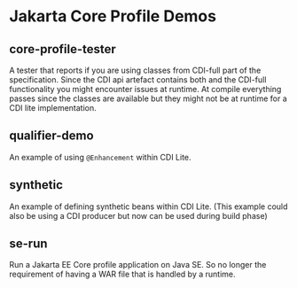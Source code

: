 # Jakarta Core Profile Demos

## core-profile-tester

A tester that reports if you are using classes from CDI-full part of the specification. Since the CDI api artefact contains both and the CDI-full functionality you might encounter issues at runtime. At compile everything passes since the classes are available but they might not be at runtime for a CDI lite implementation.

## qualifier-demo

An example of using `@Enhancement` within CDI Lite.

## synthetic

An example of defining synthetic beans within CDI Lite. (This example could also be using a CDI producer but now can be used during build phase)

## se-run

Run a Jakarta EE Core profile application on Java SE. So no longer the requirement of having a WAR file that is handled by a runtime.